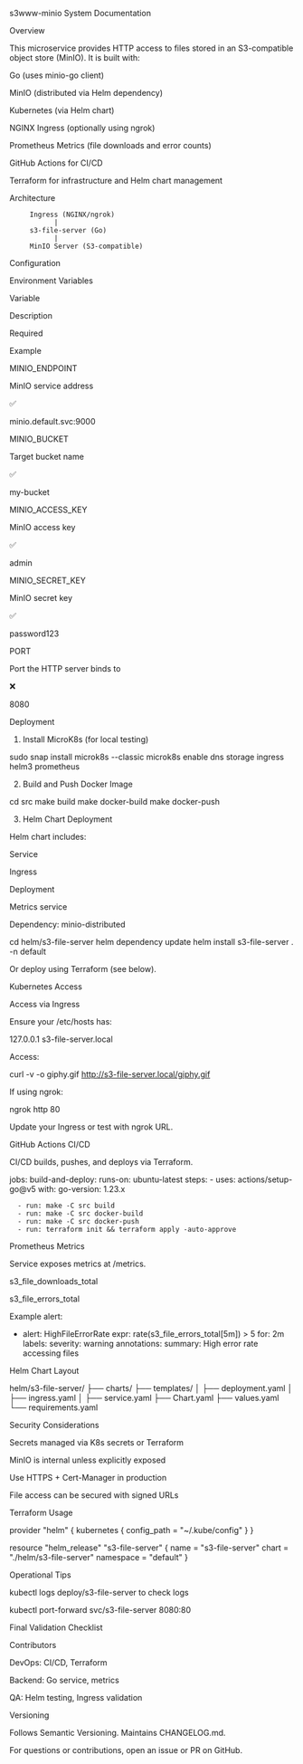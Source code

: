 s3www-minio System Documentation

Overview

This microservice provides HTTP access to files stored in an S3-compatible object store (MinIO). It is built with:

Go (uses minio-go client)

MinIO (distributed via Helm dependency)

Kubernetes (via Helm chart)

NGINX Ingress (optionally using ngrok)

Prometheus Metrics (file downloads and error counts)

GitHub Actions for CI/CD

Terraform for infrastructure and Helm chart management

Architecture

         Ingress (NGINX/ngrok)
               |
         s3-file-server (Go)
               |
         MinIO Server (S3-compatible)

Configuration

Environment Variables

Variable

Description

Required

Example

MINIO_ENDPOINT

MinIO service address

✅

minio.default.svc:9000

MINIO_BUCKET

Target bucket name

✅

my-bucket

MINIO_ACCESS_KEY

MinIO access key

✅

admin

MINIO_SECRET_KEY

MinIO secret key

✅

password123

PORT

Port the HTTP server binds to

❌

8080

Deployment

1. Install MicroK8s (for local testing)

sudo snap install microk8s --classic
microk8s enable dns storage ingress helm3 prometheus

2. Build and Push Docker Image

cd src
make build
make docker-build
make docker-push

3. Helm Chart Deployment

Helm chart includes:

Service

Ingress

Deployment

Metrics service

Dependency: minio-distributed

cd helm/s3-file-server
helm dependency update
helm install s3-file-server . -n default

Or deploy using Terraform (see below).

Kubernetes Access

Access via Ingress

Ensure your /etc/hosts has:

127.0.0.1 s3-file-server.local

Access:

curl -v -o giphy.gif http://s3-file-server.local/giphy.gif

If using ngrok:

ngrok http 80

Update your Ingress or test with ngrok URL.

GitHub Actions CI/CD

CI/CD builds, pushes, and deploys via Terraform.

jobs:
  build-and-deploy:
    runs-on: ubuntu-latest
    steps:
      - uses: actions/setup-go@v5
        with:
          go-version: 1.23.x

      - run: make -C src build
      - run: make -C src docker-build
      - run: make -C src docker-push
      - run: terraform init && terraform apply -auto-approve

Prometheus Metrics

Service exposes metrics at /metrics.

s3_file_downloads_total

s3_file_errors_total

Example alert:

- alert: HighFileErrorRate
  expr: rate(s3_file_errors_total[5m]) > 5
  for: 2m
  labels:
    severity: warning
  annotations:
    summary: High error rate accessing files

Helm Chart Layout

helm/s3-file-server/
├── charts/
├── templates/
│   ├── deployment.yaml
│   ├── ingress.yaml
│   ├── service.yaml
├── Chart.yaml
├── values.yaml
└── requirements.yaml

Security Considerations

Secrets managed via K8s secrets or Terraform

MinIO is internal unless explicitly exposed

Use HTTPS + Cert-Manager in production

File access can be secured with signed URLs

Terraform Usage

provider "helm" {
  kubernetes {
    config_path = "~/.kube/config"
  }
}

resource "helm_release" "s3-file-server" {
  name       = "s3-file-server"
  chart      = "./helm/s3-file-server"
  namespace  = "default"
}

Operational Tips

kubectl logs deploy/s3-file-server to check logs

kubectl port-forward svc/s3-file-server 8080:80

Final Validation Checklist



Contributors

DevOps: CI/CD, Terraform

Backend: Go service, metrics

QA: Helm testing, Ingress validation

Versioning

Follows Semantic Versioning. Maintains CHANGELOG.md.

For questions or contributions, open an issue or PR on GitHub.

